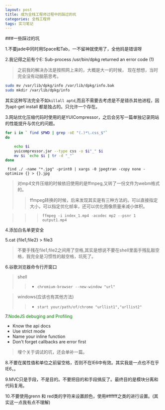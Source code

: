 ```yaml
---
layout: post
title: 成为全栈工程师过程中的踩过的坑 
categories: 全栈工程师
tags: 实习笔记
---
```

###一些踩过的坑
 
1.不要jade中同时用Space和Tab，一不留神就使用了，全他妈是错误呀

2.我记得之前有个E: Sub-process /usr/bin/dpkg returned an error code (1)

> 之前我的解决办法是按照网上来的，大概是大一的时候，
现在想想，当时完全没有动脑筋思考。

>>  
```bash
sudo mv /var/lib/dpkg/info /var/lib/dpkg/info.bak 
sudo mkdir /var/lib/dpkg/info
```
其实这种写法完全不如`killall aptd`,而且不需要去考虑是不是错杀其他进程，因为apt-get install 都是独占的。只允许一个存在。

3.网站优化压缩代码时使用的是YUICompressor，之后会另写一篇单独记录网站的性能提升与优化的问题。

```bash
for i in ` find $PWD | grep -oE "(.)*\.css_$"` 
do 

	echo $i
	yuicompressor.jar --type css -o $i"_" $i
	mv $i `echo $i | tr -d "_"`
done
```

` find ./ -name "*.jpg" -print0 | xargs -0 jpegtran -copy none -optimize {} > {}.jpg`

> 对mp4文件压缩的时候依旧使用的是ffmpeg,又转了一份文件为webm格式的。
>> ffmpeg转换的时候，后来发现其实是有三种方法的。可以直接指定大小，可以指定优化帧率，还可以优化图像质量来减小体积。


>>> `ffmpeg -i index_1.mp4 -acodec mp2 --psnr 1 output1.mp4`

4.添加白名单更安全

5.cat {file1,file2} > file3
>不要手残在file1,file2之间用了空格,其实是想说不要在shell里面手残乱敲空格，我完全是习惯性的敲空格，坑死了。

6.谷歌浏览器命令行开窗口

>shell
>>* `chromium-browser --new-window "url"`


>windows(应该也有其他方法)
>>* `start your/path/of/chrome "urllist1","urllist2"`

7.<font color ="green">NodeJS debuging and Profiling </font>

* Know the api docs 
* Use strict mode
* Name your inline function
* Don't forget callbacks are error first

> 埋个关于调试的坑，还会单补一篇。 

8.不要在属性值和单位之前留空格，否则不在IE6中有效。其实我是一点也不在乎IE6，。



9.MVC只是手段，不是目的。不要把目的和手段搞反了。最终目的是模块分离和代码复用。

10.不要使用grenn 和 red类的字符来设置颜色，使用#ffffff之类的进行设置。(其实这一点我有点不理解)

